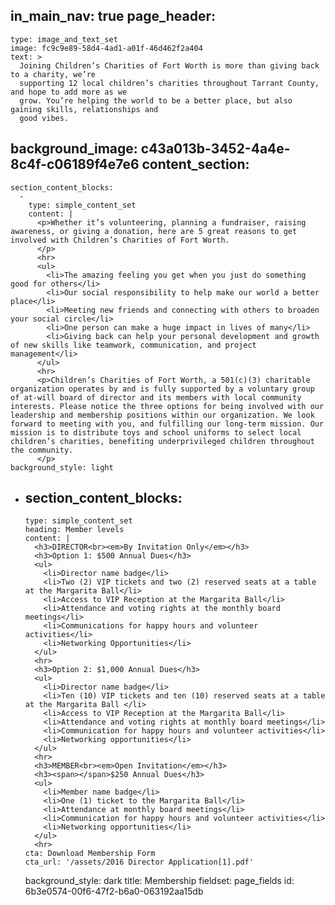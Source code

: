 in_main_nav: true
page_header:
  - 
    type: image_and_text_set
    image: fc9c9e89-58d4-4ad1-a01f-46d462f2a404
    text: >
      Joining Children’s Charities of Fort Worth is more than giving back to a charity, we’re
      supporting 12 local children’s charities throughout Tarrant County, and hope to add more as we
      grow. You’re helping the world to be a better place, but also gaining skills, relationships and
      good vibes.
background_image: c43a013b-3452-4a4e-8c4f-c06189f4e7e6
content_section:
  - 
    section_content_blocks:
      - 
        type: simple_content_set
        content: |
          <p>Whether it’s volunteering, planning a fundraiser, raising awareness, or giving a donation, here are 5 great reasons to get involved with Children’s Charities of Fort Worth.
          </p>
          <hr>
          <ul>
          	<li>The amazing feeling you get when you just do something good for others</li>
          	<li>Our social responsibility to help make our world a better place</li>
          	<li>Meeting new friends and connecting with others to broaden your social circle</li>
          	<li>One person can make a huge impact in lives of many</li>
          	<li>Giving back can help your personal development and growth of new skills like teamwork, communication, and project management</li>
          </ul>
          <hr>
          <p>Children’s Charities of Fort Worth, a 501(c)(3) charitable organization operates by and is fully supported by a voluntary group of at-will board of director and its members with local community interests. Please notice the three options for being involved with our leadership and membership positions within our organization. We look forward to meeting with you, and fulfilling our long-term mission. Our mission is to distribute toys and school uniforms to select local children’s charities, benefiting underprivileged children throughout the community.
          </p>
    background_style: light
  - 
    section_content_blocks:
      - 
        type: simple_content_set
        heading: Member levels
        content: |
          <h3>DIRECTOR<br><em>By Invitation Only</em></h3>
          <h3>Option 1: $500 Annual Dues</h3>
          <ul>
          	<li>Director name badge</li>
          	<li>Two (2) VIP tickets and two (2) reserved seats at a table at the Margarita Ball</li>
          	<li>Access to VIP Reception at the Margarita Ball</li>
          	<li>Attendance and voting rights at the monthly board meetings</li>
          	<li>Communications for happy hours and volunteer activities</li>
          	<li>Networking Opportunities</li>
          </ul>
          <hr>
          <h3>Option 2: $1,000 Annual Dues</h3>
          <ul>
          	<li>Director name badge</li>
          	<li>Ten (10) VIP tickets and ten (10) reserved seats at a table at the Margarita Ball </li>
          	<li>Access to VIP Reception at the Margarita Ball</li>
          	<li>Attendance and voting rights at monthly board meetings</li>
          	<li>Communication for happy hours and volunteer activities</li>
          	<li>Networking opportunities</li>
          </ul>
          <hr>
          <h3>MEMBER<br><em>Open Invitation</em></h3>
          <h3><span></span>$250 Annual Dues</h3>
          <ul>
          	<li>Member name badge</li>
          	<li>One (1) ticket to the Margarita Ball</li>
          	<li>Attendance at monthly board meetings</li>
          	<li>Communication for happy hours and volunteer activities</li>
          	<li>Networking opportunities</li>
          </ul>
          <hr>
        cta: Download Membership Form
        cta_url: '/assets/2016 Director Application[1].pdf'
    background_style: dark
title: Membership
fieldset: page_fields
id: 6b3e0574-00f6-47f2-b6a0-063192aa15db
